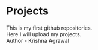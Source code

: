 # Projects
This is my first github repositories.
<br>
Here I will upload my projects.
<br>
Author - Krishna Agrawal
